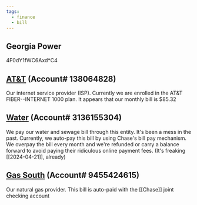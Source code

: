 ```yaml
---
tags:
  - finance
  - bill
---
```

## Georgia Power
4F0dY1fWC6Axd*C4

## [AT&T](https://att.com) (Account# 138064828)
Our internet service provider (ISP).  Currently we are enrolled in the AT&T FIBER--INTERNET 1000 plan.  It appears that our monthly bill is $85.32

## [Water](https://myaccount.dekalbcountyga.gov) (Account# 3136155304)
We pay our water and sewage bill through this entity.  It's been a mess in the past.
Currently, we auto-pay this bill by using Chase's bill pay mechanism.  We overpay the bill every month and we're refunded or carry a balance forward to avoid paying their ridiculous online payment fees. (It's freaking [[2024-04-21]], already)

## [Gas South](https://manage.gassouth.com/) (Account# 9455424615)
Our natural gas provider.  This bill is auto-paid with the [[Chase]] joint checking account